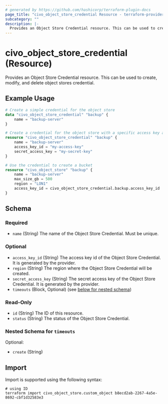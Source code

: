 ```yaml
---
# generated by https://github.com/hashicorp/terraform-plugin-docs
page_title: "civo_object_store_credential Resource - terraform-provider-civo"
subcategory: ""
description: |-
  Provides an Object Store Credential resource. This can be used to create, modify, and delete object stores credential.
---
```


# civo_object_store_credential (Resource)

Provides an Object Store Credential resource. This can be used to create, modify, and delete object stores credential.

## Example Usage

```terraform
# Create a simple credential for the object store
data "civo_object_store_credential" "backup" {
	name = "backup-server"
}

# Create a credential for the object store with a specific access key and secret key
resource "civo_object_store_credential" "backup" {
	name = "backup-server"
	access_key_id = "my-access-key"
	secret_access_key = "my-secret-key"
}

# Use the credential to create a bucket
resource "civo_object_store" "backup" {
	name = "backup-server"
	max_size_gb = 500
	region = "LON1"
	access_key_id = civo_object_store_credential.backup.access_key_id
}
```

<!-- schema generated by tfplugindocs -->
## Schema

### Required

- `name` (String) The name of the Object Store Credential. Must be unique.

### Optional

- `access_key_id` (String) The access key id of the Object Store Credential. It is generated by the provider.
- `region` (String) The region where the Object Store Credential will be created.
- `secret_access_key` (String) The secret access key of the Object Store Credential. It is generated by the provider.
- `timeouts` (Block, Optional) (see [below for nested schema](#nestedblock--timeouts))

### Read-Only

- `id` (String) The ID of this resource.
- `status` (String) The status of the Object Store Credential.

<a id="nestedblock--timeouts"></a>
### Nested Schema for `timeouts`

Optional:

- `create` (String)

## Import

Import is supported using the following syntax:

```shell
# using ID
terraform import civo_object_store.custom_object b8ecd2ab-2267-4a5e-8692-cbf1d32583e3
```
